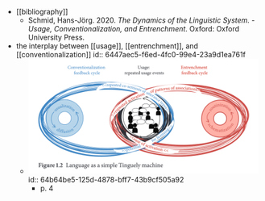 - [[bibliography]]
	- Schmid, Hans-Jörg. 2020. *The Dynamics of the Linguistic System. - Usage, Conventionalization, and Entrenchment*. Oxford: Oxford University Press.
- the interplay between [[usage]], [[entrenchment]], and [[conventionalization]]
  id:: 6447aec5-f6ed-4fc0-99e4-23a9d1ea761f
	- ![image.png](../assets/image_1682419412486_0.png)
	  id:: 64b64be5-125d-4878-bff7-43b9cf505a92
		- p. 4